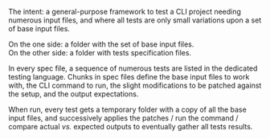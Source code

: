 The intent: a general-purpose framework to test a CLI project needing numerous
input files, and where all tests are only small variations upon a set of base
input files.

On the one side: a folder with the set of base input files.  
On the other side: a folder with tests specification files.  

In every spec file, a sequence of numerous tests are listed in the dedicated
testing language. Chunks in spec files define the base input files to work with,
the CLI command to run, the slight modifications to be patched against the
setup, and the output expectations.

When run, every test gets a temporary folder with a copy of all the base input
files, and successively applies the patches / run the command / compare actual
*vs.* expected outputs to eventually gather all tests results.

